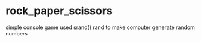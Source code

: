 # rock_paper_scissors
simple console game 
used srand() rand to make computer generate random numbers

